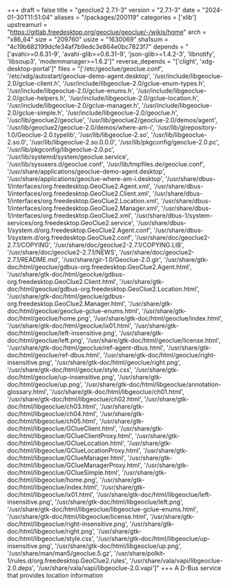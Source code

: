 +++
draft = false
title = "geoclue2 2.7.1-3"
version = "2.7.1-3"
date = "2024-01-30T11:51:04"
aliases = "/packages/200119"
categories = ['xlib']
upstreamurl = "https://gitlab.freedesktop.org/geoclue/geoclue/-/wikis/home"
arch = "x86_64"
size = "209760"
usize = "1630069"
sha1sum = "4c19b682199dcfe34af7b9edc3e864e0bc7823f7"
depends = "['avahi>=0.6.31-9', 'avahi-glib>=0.6.31-9', 'json-glib>=1.4.2-3', 'libnotify', 'libsoup3', 'modemmanager>=1.6.2']"
reverse_depends = "['clight', 'xdg-desktop-portal']"
files = "['/etc/geoclue/geoclue.conf', '/etc/xdg/autostart/geoclue-demo-agent.desktop', '/usr/include/libgeoclue-2.0/gclue-client.h', '/usr/include/libgeoclue-2.0/gclue-enum-types.h', '/usr/include/libgeoclue-2.0/gclue-enums.h', '/usr/include/libgeoclue-2.0/gclue-helpers.h', '/usr/include/libgeoclue-2.0/gclue-location.h', '/usr/include/libgeoclue-2.0/gclue-manager.h', '/usr/include/libgeoclue-2.0/gclue-simple.h', '/usr/include/libgeoclue-2.0/geoclue.h', '/usr/lib/geoclue2/geoclue', '/usr/lib/geoclue2/geoclue-2.0/demos/agent', '/usr/lib/geoclue2/geoclue-2.0/demos/where-am-i', '/usr/lib/girepository-1.0/Geoclue-2.0.typelib', '/usr/lib/libgeoclue-2.so', '/usr/lib/libgeoclue-2.so.0', '/usr/lib/libgeoclue-2.so.0.0.0', '/usr/lib/pkgconfig/geoclue-2.0.pc', '/usr/lib/pkgconfig/libgeoclue-2.0.pc', '/usr/lib/systemd/system/geoclue.service', '/usr/lib/sysusers.d/geoclue.conf', '/usr/lib/tmpfiles.de/geoclue.conf', '/usr/share/applications/geoclue-demo-agent.desktop', '/usr/share/applications/geoclue-where-am-i.desktop', '/usr/share/dbus-1/interfaces/org.freedesktop.GeoClue2.Agent.xml', '/usr/share/dbus-1/interfaces/org.freedesktop.GeoClue2.Client.xml', '/usr/share/dbus-1/interfaces/org.freedesktop.GeoClue2.Location.xml', '/usr/share/dbus-1/interfaces/org.freedesktop.GeoClue2.Manager.xml', '/usr/share/dbus-1/interfaces/org.freedesktop.GeoClue2.xml', '/usr/share/dbus-1/system-services/org.freedesktop.GeoClue2.service', '/usr/share/dbus-1/system.d/org.freedesktop.GeoClue2.Agent.conf', '/usr/share/dbus-1/system.d/org.freedesktop.GeoClue2.conf', '/usr/share/doc/geoclue2-2.7.1/COPYING', '/usr/share/doc/geoclue2-2.7.1/COPYING.LIB', '/usr/share/doc/geoclue2-2.7.1/NEWS', '/usr/share/doc/geoclue2-2.7.1/README.md', '/usr/share/gir-1.0/Geoclue-2.0.gir', '/usr/share/gtk-doc/html/geoclue/gdbus-org.freedesktop.GeoClue2.Agent.html', '/usr/share/gtk-doc/html/geoclue/gdbus-org.freedesktop.GeoClue2.Client.html', '/usr/share/gtk-doc/html/geoclue/gdbus-org.freedesktop.GeoClue2.Location.html', '/usr/share/gtk-doc/html/geoclue/gdbus-org.freedesktop.GeoClue2.Manager.html', '/usr/share/gtk-doc/html/geoclue/geoclue-gclue-enums.html', '/usr/share/gtk-doc/html/geoclue/home.png', '/usr/share/gtk-doc/html/geoclue/index.html', '/usr/share/gtk-doc/html/geoclue/ix01.html', '/usr/share/gtk-doc/html/geoclue/left-insensitive.png', '/usr/share/gtk-doc/html/geoclue/left.png', '/usr/share/gtk-doc/html/geoclue/license.html', '/usr/share/gtk-doc/html/geoclue/ref-agent-dbus.html', '/usr/share/gtk-doc/html/geoclue/ref-dbus.html', '/usr/share/gtk-doc/html/geoclue/right-insensitive.png', '/usr/share/gtk-doc/html/geoclue/right.png', '/usr/share/gtk-doc/html/geoclue/style.css', '/usr/share/gtk-doc/html/geoclue/up-insensitive.png', '/usr/share/gtk-doc/html/geoclue/up.png', '/usr/share/gtk-doc/html/libgeoclue/annotation-glossary.html', '/usr/share/gtk-doc/html/libgeoclue/ch01.html', '/usr/share/gtk-doc/html/libgeoclue/ch02.html', '/usr/share/gtk-doc/html/libgeoclue/ch03.html', '/usr/share/gtk-doc/html/libgeoclue/ch04.html', '/usr/share/gtk-doc/html/libgeoclue/ch05.html', '/usr/share/gtk-doc/html/libgeoclue/GClueClient.html', '/usr/share/gtk-doc/html/libgeoclue/GClueClientProxy.html', '/usr/share/gtk-doc/html/libgeoclue/GClueLocation.html', '/usr/share/gtk-doc/html/libgeoclue/GClueLocationProxy.html', '/usr/share/gtk-doc/html/libgeoclue/GClueManager.html', '/usr/share/gtk-doc/html/libgeoclue/GClueManagerProxy.html', '/usr/share/gtk-doc/html/libgeoclue/GClueSimple.html', '/usr/share/gtk-doc/html/libgeoclue/home.png', '/usr/share/gtk-doc/html/libgeoclue/index.html', '/usr/share/gtk-doc/html/libgeoclue/ix01.html', '/usr/share/gtk-doc/html/libgeoclue/left-insensitive.png', '/usr/share/gtk-doc/html/libgeoclue/left.png', '/usr/share/gtk-doc/html/libgeoclue/libgeoclue-gclue-enums.html', '/usr/share/gtk-doc/html/libgeoclue/license.html', '/usr/share/gtk-doc/html/libgeoclue/right-insensitive.png', '/usr/share/gtk-doc/html/libgeoclue/right.png', '/usr/share/gtk-doc/html/libgeoclue/style.css', '/usr/share/gtk-doc/html/libgeoclue/up-insensitive.png', '/usr/share/gtk-doc/html/libgeoclue/up.png', '/usr/share/man/man5/geoclue.5.gz', '/usr/share/polkit-1/rules.d/org.freedesktop.GeoClue2.rules', '/usr/share/vala/vapi/libgeoclue-2.0.deps', '/usr/share/vala/vapi/libgeoclue-2.0.vapi']"
+++
A D-Bus service that provides location information